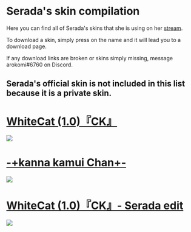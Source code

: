 # Serada's skin compilation

Here you can find all of Serada's skins that she is using on her [stream](https://www.twitch.tv/serada).

To download a skin, simply press on the name and it will lead you to a download page. 

If any download links are broken or skins simply missing, message arokomi#6760 on Discord.

## Serada's official skin is not included in this list because it is a private skin.

# [WhiteCat (1.0)『CK』](http://www.mediafire.com/file/6250ar1z1jq0aes/_%2523_WhiteCat_%25281.0%2529_%25E3%2580%258ECK%25E3%2580%258F_%2523-.osk/file)
![](https://i.imgur.com/DFPnxFy.jpg)

# [-+kanna kamui Chan+-](https://www.mediafire.com/file/d1oujtkxled84aq/-+kanna_kamui_Chan+-.osk/file)
![](https://i.imgur.com/ibnApg4.jpg)

# [WhiteCat (1.0)『CK』- Serada edit](https://drive.google.com/file/d/1xR0qBjdqFiQhlylxihJyLx2IKKDUIwDp/view)
![](https://i.imgur.com/wwCGzN2.jpg)

